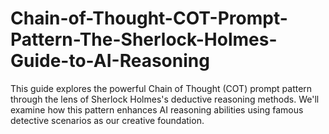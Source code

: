 # Chain-of-Thought-COT-Prompt-Pattern-The-Sherlock-Holmes-Guide-to-AI-Reasoning
This guide explores the powerful Chain of Thought (COT) prompt pattern through the lens of Sherlock Holmes's deductive reasoning methods. We'll examine how this pattern enhances AI reasoning abilities using famous detective scenarios as our creative foundation.
